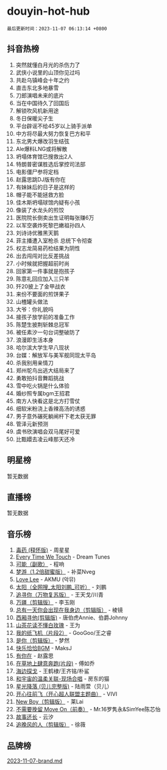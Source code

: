 # douyin-hot-hub

`最后更新时间：2023-11-07 06:13:14 +0800`

## 抖音热榜

1. 突然就懂白月光的杀伤力了
1. 武侠小说里的山顶你见过吗
1. 共赴乌镇峰会十年之约
1. 直击东北多地暴雪
1. 刀郎演唱未来的底片
1. 当在中国待久了回国后
1. 解锁吹风机新用途
1. 冬日保暖尖子生
1. 平台辟谣不给45岁以上骑手派单
1. 中方将尽最大努力恢复巴方和平
1. 东北男大爆改羽生结弦
1. Ale爆料LNG或将解散
1. 坍塌体育馆已搜救出2人
1. 特朗普密谋胜选后掌控司法部
1. 电影僵尸参将定档
1. 赵露思跳DJ版有你在
1. 有妹妹后的日子是这样的
1. 帽子能不能拯救方脸
1. 佳木斯坍塌球馆内疑有小孩
1. 像装了水龙头的煎饺
1. 医院院长倒卖出生证明每张赚6万
1. 以军空袭炸死黎巴嫩祖孙四人
1. 刘诗诗优雅黑天鹅
1. 菲主播遭入室枪杀 总统下令彻查
1. 权志龙简易药检结果为阴性
1. 出去闯闯对比反差挑战
1. 小时候就把握超前时尚
1. 回家第一件事就是抱孩子
1. 陈意礼回应加入三只羊
1. 歼20披上了金甲战衣
1. 来份不要面的煎饼果子
1. 山楂罐头做法
1. 大爷：你礼貌吗
1. 接孩子放学前的准备工作
1. 陈楚生披荆斩棘总冠军
1. 被任素汐一句台词整破防了
1. 浪漫即生活本身
1. 哈尔滨大学生早八现状
1. 台媒：解放军与美军舰同现太平岛
1. 杀我别用亲情刀
1. 郑州鸵鸟出逃大结局来了
1. 勇敢拍抖音舞蹈挑战
1. 雪中吃火锅是什么体验
1. 婚纱照专属bgm王招君
1. 南方人快看这是北方打雪仗
1. 细软米粉浇上香辣高汤的诱惑
1. 男子意外碾死躺闸杆下老太获无罪
1. 管泽元新预测
1. 虞书欣演唱会双马尾好可爱
1. 比甄嬛去凌云峰那天还冷

## 明星榜

暂无数据

## 直播榜

暂无数据

## 音乐榜

1. [毒药 (释怀版)](https://sf3-cdn-tos.douyinstatic.com/obj/tos-cn-ve-2774/oYILMEAzspdZBIzy4frJNB8ZHPHWAhiwowd4Ad) - 周星星
1. [Every Time We Touch](https://sf3-cdn-tos.douyinstatic.com/obj/tos-cn-ve-2774/ogN6lUKQeBBfEVhIOMikG1CcJjugxk1tztZyhP) - Dream Tunes
1. [可能（副歌）](https://sf3-cdn-tos.douyinstatic.com/obj/tos-cn-ve-2774/cde1731888894259b333569393c2fb51) - 程响
1. [梦游（1.2倍甜蜜版）](https://sf3-cdn-tos.douyinstatic.com/obj/tos-cn-ve-2774/o4gyAUm8hwufoEABmwVIiQtHsFuGzAEEWtNMzo) - 补菜Nveg
1. [Love Lee](https://sf3-cdn-tos.douyinstatic.com/obj/tos-cn-ve-2774/o05GbkJGbCBTdDnMtB0fwOYgkeZp23vrWQDQBS) - AKMU (악뮤)
1. [太阳（全网搜_太阳刘鹏_可听）](https://sf3-cdn-tos.douyinstatic.com/obj/tos-cn-ve-2774/ogWbyIQnlBFImVbeDocRdCIYtBHlbJXgfZMvgz) - 刘鹏
1. [追寻你（万物复苏版）](https://sf3-cdn-tos.douyinstatic.com/obj/tos-cn-ve-2774/oYeAZJsbjIDit9APmBg8u6uDUQnHmoCf3gbo74) - 王天戈/川青
1. [万疆（剪辑版）](https://sf3-cdn-tos.douyinstatic.com/obj/tos-cn-ve-2774/ooG7oVgFlDTelKCjCsTTobQvbdtj1BBQXnfZd8) - 李玉刚
1. [总有一天你会出现在我身边（剪辑版）](https://sf3-cdn-tos.douyinstatic.com/obj/tos-cn-ve-2774/oMLsHwhWW7CYoAhoWB9EXUQIzNBsfAJxpAoxCU) - 棱镜
1. [西厢寻他(剪辑版)](https://sf3-cdn-tos.douyinstatic.com/obj/tos-cn-ve-2774/oUsAVfAQKlRNxEv5qxvIB8o5qmIWUcXbzJKJhw) - 唐伯虎Annie、伯爵Johnny
1. [山茶花读不懂白玫瑰](https://sf6-cdn-tos.douyinstatic.com/obj/tos-cn-ve-2774/osfn8B7DktrRHEPJgPCfDbw7QDQEkwC16BxZg9) - 王为
1. [我的纸飞机（片段2）](https://sf6-cdn-tos.douyinstatic.com/obj/tos-cn-ve-2774/oM2ZrKcg2CD5AeRB2gkeXOFB1IxAGJdZPazYHf) - GooGoo/王之睿
1. [是你（剪辑版）](https://sf3-cdn-tos.douyinstatic.com/obj/tos-cn-ve-2774/46019dae783c4c969944217fe1cfafc4) - 梦然
1. [快乐恰恰BGM](https://sf6-cdn-tos.douyinstatic.com/obj/tos-cn-ve-2774/07b173ca7d2f40f3ba0b97ac7fa3a44a) - MaksJ
1. [有你在](https://sf6-cdn-tos.douyinstatic.com/obj/tos-cn-ve-2774/o8zImmNsI8B0yfAW5FKAB1oBhkMAlIrwsZEi1V) - 赵露思
1. [在草地上肆意奔跑(片段)](https://sf3-cdn-tos.douyinstatic.com/obj/tos-cn-ve-2774/8831d494742f45dabdfa8adb8b817259) - 傅如乔
1. [海边探戈](https://sf3-cdn-tos.douyinstatic.com/obj/tos-cn-ve-2774/os9gE0VQCGqt6VQkZDyBBYvfSDY0QFe3vVmubn) - 王鹤棣/王齐铭/朴鲨
1. [和宇宙的温柔关联-现场合唱](https://sf6-cdn-tos.douyinstatic.com/obj/tos-cn-ve-2774/o0hONGDYQBgk0e5bqDeQOonVmncA6tC2nBwZLT) - 房东的猫
1. [星光降落 (贝儿完整版)](https://sf3-cdn-tos.douyinstatic.com/obj/tos-cn-ve-2774/okwB9hAwyAtsFFkFBzAX1hOOfQuIoMNs0W2Mwr) - 陆雨萱（贝儿）
1. [开心往前飞（开心超人联盟主题曲）](https://sf3-cdn-tos.douyinstatic.com/obj/tos-cn-ve-2774/9d8fb7c82cf1421fb93a9fe925275e0a) - VIVI
1. [New Boy（剪辑版）](https://sf3-cdn-tos.douyinstatic.com/obj/tos-cn-ve-2774/oAozkaGFcPxBerw7nBQfYf8z6CgCZAblDka2cl) - 莱Lai
1. [不需要挽留 Move On（前奏）](https://sf6-cdn-tos.douyinstatic.com/obj/tos-cn-ve-2774/ooCBhgCCkF4nExzQL9WZSUbitfA8IsDkgQIYhe) - Mr.16罗隽永&SimYee陈芯怡
1. [故事还长](https://sf6-cdn-tos.douyinstatic.com/obj/tos-cn-ve-2774/30a26758c8594f0ab81ac675c33ee2c5) - 云汐
1. [追晚风的人（剪辑版）](https://sf3-cdn-tos.douyinstatic.com/obj/tos-cn-ve-2774/560835060af84ac29cd5c12e2a98f7eb) - 徐薇

## 品牌榜

[2023-11-07-brand.md](2023-11-07-brand.md)
